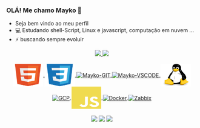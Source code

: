### OLÁ! Me chamo Mayko  👋


- Seja bem vindo ao meu perfil 
- 💻 Estudando shell-Script, Linux e javascript, computação em nuvem ...
- ⚡ buscando sempre evoluir 


<div align="center">
  <a href="https://github.com/MaykoSouza">
  <img height="150em" src="https://github-readme-stats.vercel.app/api?username=MaykoSouza&show_icons=true&theme=dark&include_all_commits=true&count_private=true"/>
  <img height="150em" src="https://github-readme-stats.vercel.app/api/top-langs/?username=MaykoSouza&layout=compact&langs_count=7&theme=dark"/>
</div>
 

  
 <div align="center" style="display: inline_block"><br>
 
 <img align="center" alt="Mayko-HTML" height="60" width="80" src="https://raw.githubusercontent.com/devicons/devicon/master/icons/html5/html5-original.svg">
 <img align="center" alt="Mayko-CSS" height="60" width="80" src="https://raw.githubusercontent.com/devicons/devicon/master/icons/css3/css3-original.svg">
 <img align="center" alt="Mayko-GIT" height="60" width="80" src="https://cdn.jsdelivr.net/gh/devicons/devicon/icons/git/git-original.svg" />
 <img align="center" alt="Mayko-VSCODE" height="60" width="80" src="https://cdn.jsdelivr.net/gh/devicons/devicon/icons/vscode/vscode-original.svg" />
 <img align="center" alt="linux" height="60" width="80" src="https://raw.githubusercontent.com/devicons/devicon/master/icons/linux/linux-original.svg">
 <img align="center" alt="GCP" height="80" width="80" src= "https://images.icon-icons.com/2642/PNG/512/google_cloud_logo_icon_159333.png">
<img align="center" alt="mayko-Js" height="60" width="80" src= "https://raw.githubusercontent.com/devicons/devicon/master/icons/javascript/javascript-plain.svg">
<img align="center" alt="Docker" height="80" width="80" src= "https://images.icon-icons.com/2699/PNG/512/docker_tile_logo_icon_168248.png">
<img align="center" alt="Zabbix" height="80" width="80" src= "https://images.icon-icons.com/2699/PNG/512/zabbix_logo_icon_167937.png">

  <br>
  <br> 
   
  <div align="center"> 
  <a href="https://www.instagram.com/maykosouza.original/" target="_blank"><img src="https://img.shields.io/badge/-Instagram-%23E4405F?style=for-the-badge&logo=instagram&logoColor=white" target="_blank"></a>
  <a href = "maykosouzadev@gmail.com"><img src="https://img.shields.io/badge/-Gmail-%23333?style=for-the-badge&logo=gmail&logoColor=white" target="_blank"></a>
  <a href="https://www.linkedin.com/in/mayko-souza-4ab27b21a/" target="_blank"><img src="https://img.shields.io/badge/-LinkedIn-%230077B5?style=for-the-badge&logo=linkedin&logoColor=white" target="_blank"></a>  
 
  </div>
  <br>
  
 

